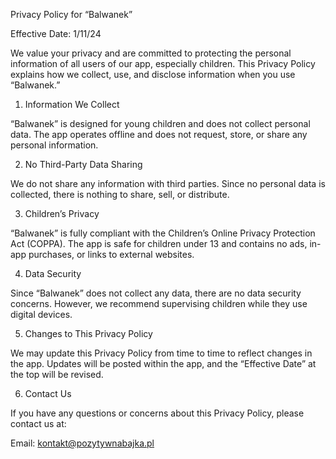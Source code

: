 Privacy Policy for “Balwanek”

Effective Date: 1/11/24

We value your privacy and are committed to protecting the personal information of all users of our app, especially children. This Privacy Policy explains how we collect, use, and disclose information when you use “Balwanek.”

1. Information We Collect

“Balwanek” is designed for young children and does not collect personal data. The app operates offline and does not request, store, or share any personal information.

2. No Third-Party Data Sharing

We do not share any information with third parties. Since no personal data is collected, there is nothing to share, sell, or distribute.

3. Children’s Privacy

“Balwanek” is fully compliant with the Children’s Online Privacy Protection Act (COPPA). The app is safe for children under 13 and contains no ads, in-app purchases, or links to external websites.

4. Data Security

Since “Balwanek” does not collect any data, there are no data security concerns. However, we recommend supervising children while they use digital devices.

5. Changes to This Privacy Policy

We may update this Privacy Policy from time to time to reflect changes in the app. Updates will be posted within the app, and the “Effective Date” at the top will be revised.

6. Contact Us

If you have any questions or concerns about this Privacy Policy, please contact us at:

Email: kontakt@pozytywnabajka.pl  
